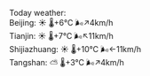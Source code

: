Today weather:  
Beijing: ☀️   🌡️+6°C 🌬️↗4km/h  
Tianjin: ☀️   🌡️+7°C 🌬️↖11km/h  
Shijiazhuang: ☀️   🌡️+10°C 🌬️←11km/h  
Tangshan: ⛅️  🌡️+3°C 🌬️↗4km/h  
